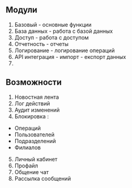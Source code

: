 ## Модули
1. Базовый - основные функции
2. База данных - работа с базой данных
3. Доступ - работа с доступом
4. Отчетность - отчеты
5. Логирование - логирование операций
6. API интеграция - импорт - експорт данных
7. 

## Возможности
1. Новостная лента
2. Лог действий
3. Аудит изменений
4. Блокировка :
  - Операций
  - Пользователей
  - Подразделений
  - Филиалов
5. Личный кабинет
6. Профайл
7. Общение чат
8. Рассылка сообщений

  
